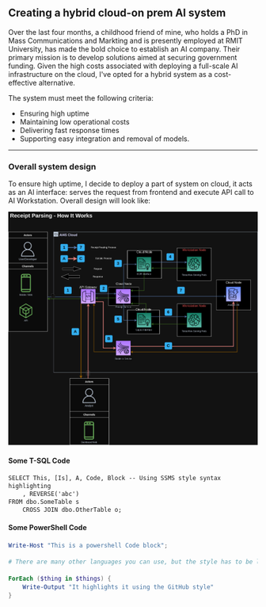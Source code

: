 ## Creating a hybrid cloud-on prem AI system

Over the last four months, a childhood friend of mine, who holds a PhD in Mass Communications and Markting and is presently employed at RMIT University, has made the bold choice to establish an AI company. Their primary mission is to develop solutions aimed at securing government funding. Given the high costs associated with deploying a full-scale AI infrastructure on the cloud, I've opted for a hybrid system as a cost-effective alternative.

The system must meet the following criteria:
- Ensuring high uptime
- Maintaining low operational costs
- Delivering fast response times
- Supporting easy integration and removal of models.


---

### Overall system design
To ensure high uptime, I decide to deploy a part of system on cloud, it acts as an AI interface: serves the request from frontend and execute API call to AI Workstation. Overall design will look like:

![System Architecture](https://github.com/truongpl/truongpl.github.io/raw/main/docs/assets/Mainflow.png)

#### Some T-SQL Code

```tsql
SELECT This, [Is], A, Code, Block -- Using SSMS style syntax highlighting
    , REVERSE('abc')
FROM dbo.SomeTable s
    CROSS JOIN dbo.OtherTable o;
```

#### Some PowerShell Code

```powershell
Write-Host "This is a powershell Code block";

# There are many other languages you can use, but the style has to be loaded first

ForEach ($thing in $things) {
    Write-Output "It highlights it using the GitHub style"
}
```
